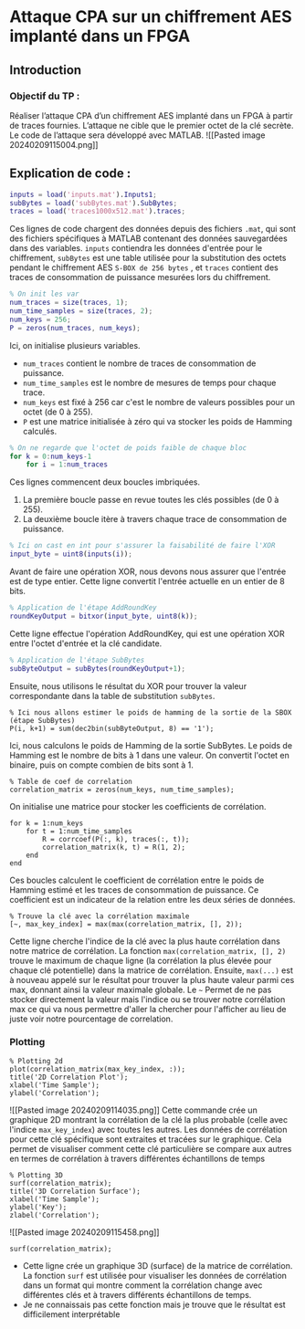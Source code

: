 # Attaque CPA sur un chiffrement AES implanté dans un FPGA

## Introduction

### Objectif du TP :

Réaliser l’attaque CPA d’un chiffrement AES implanté dans un FPGA à partir de traces fournies. L’attaque ne cible que le premier octet de la clé secrète. Le code de l’attaque sera développé avec MATLAB.
![[Pasted image 20240209115004.png]]

## Explication de code :

```matlab
inputs = load('inputs.mat').Inputs1;
subBytes = load('subBytes.mat').SubBytes;
traces = load('traces1000x512.mat').traces;
```

Ces lignes de code chargent des données depuis des fichiers `.mat`, qui sont des fichiers spécifiques à MATLAB contenant des données sauvegardées dans des variables. `inputs` contiendra les données d'entrée pour le chiffrement, `subBytes` est une table utilisée pour la substitution des octets pendant le chiffrement AES `S-BOX de 256 bytes` , et `traces` contient des traces de consommation de puissance mesurées lors du chiffrement.

```matlab
% On init les var
num_traces = size(traces, 1);
num_time_samples = size(traces, 2);
num_keys = 256;
P = zeros(num_traces, num_keys);
```

Ici, on initialise plusieurs variables.

- `num_traces` contient le nombre de traces de consommation de puissance.
- `num_time_samples` est le nombre de mesures de temps pour chaque trace.
- `num_keys` est fixé à 256 car c'est le nombre de valeurs possibles pour un octet (de 0 à 255).
- `P` est une matrice initialisée à zéro qui va stocker les poids de Hamming calculés.

```matlab
% On ne regarde que l'octet de poids faible de chaque bloc
for k = 0:num_keys-1
	for i = 1:num_traces
```

Ces lignes commencent deux boucles imbriquées.

1. La première boucle passe en revue toutes les clés possibles (de 0 à 255).
2. La deuxième boucle itère à travers chaque trace de consommation de puissance.

```matlab
% Ici on cast en int pour s'assurer la faisabilité de faire l'XOR
input_byte = uint8(inputs(i));
```

Avant de faire une opération XOR, nous devons nous assurer que l'entrée est de type entier. Cette ligne convertit l'entrée actuelle en un entier de 8 bits.

```matlab
% Application de l'étape AddRoundKey
roundKeyOutput = bitxor(input_byte, uint8(k));
```

Cette ligne effectue l'opération AddRoundKey, qui est une opération XOR entre l'octet d'entrée et la clé candidate.

```matlab
% Application de l'étape SubBytes
subByteOutput = subBytes(roundKeyOutput+1);
```

Ensuite, nous utilisons le résultat du XOR pour trouver la valeur correspondante dans la table de substitution `subBytes`.

```
% Ici nous allons estimer le poids de hamming de la sortie de la SBOX (étape SubBytes)
P(i, k+1) = sum(dec2bin(subByteOutput, 8) == '1');
```

Ici, nous calculons le poids de Hamming de la sortie SubBytes. Le poids de Hamming est le nombre de bits à 1 dans une valeur. On convertit l'octet en binaire, puis on compte combien de bits sont à 1.

```
% Table de coef de correlation
correlation_matrix = zeros(num_keys, num_time_samples);
```

On initialise une matrice pour stocker les coefficients de corrélation.

```
for k = 1:num_keys
	for t = 1:num_time_samples
		R = corrcoef(P(:, k), traces(:, t));
		correlation_matrix(k, t) = R(1, 2);
	end
end
```

Ces boucles calculent le coefficient de corrélation entre le poids de Hamming estimé et les traces de consommation de puissance.
Ce coefficient est un indicateur de la relation entre les deux séries de données.

```
% Trouve la clé avec la corrélation maximale
[~, max_key_index] = max(max(correlation_matrix, [], 2));
```

Cette ligne cherche l'indice de la clé avec la plus haute corrélation dans notre matrice de corrélation.
La fonction `max(correlation_matrix, [], 2)` trouve le maximum de chaque ligne (la corrélation la plus élevée pour chaque clé potentielle) dans la matrice de corrélation. Ensuite, `max(...)` est à nouveau appelé sur le résultat pour trouver la plus haute valeur parmi ces max, donnant ainsi la valeur maximale globale.
Le `~` Permet de ne pas stocker directement la valeur mais l'indice ou se trouver notre corrélation max ce qui va nous permettre d'aller la chercher pour l'afficher au lieu de juste voir notre pourcentage de correlation.

### Plotting

```
% Plotting 2d
plot(correlation_matrix(max_key_index, :));
title('2D Correlation Plot');
xlabel('Time Sample');
ylabel('Correlation');
```

![[Pasted image 20240209114035.png]]
Cette commande crée un graphique 2D montrant la corrélation de la clé la plus probable (celle avec l'indice `max_key_index`) avec toutes les autres. Les données de corrélation pour cette clé spécifique sont extraites et tracées sur le graphique.
Cela permet de visualiser comment cette clé particulière se compare aux autres en termes de corrélation à travers différentes échantillons de temps

```
% Plotting 3D
surf(correlation_matrix);
title('3D Correlation Surface');
xlabel('Time Sample');
ylabel('Key');
zlabel('Correlation');
```

![[Pasted image 20240209115458.png]]

```
surf(correlation_matrix);
```

- Cette ligne crée un graphique 3D (surface) de la matrice de corrélation. La fonction `surf` est utilisée pour visualiser les données de corrélation dans un format qui montre comment la corrélation change avec différentes clés et à travers différents échantillons de temps.
- Je ne connaissais pas cette fonction mais je trouve que le résultat est difficilement interprétable
